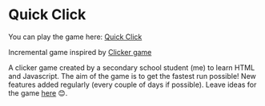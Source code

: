 # Quick Click
You can play the game here:
[Quick Click](https://bazzerdv.github.io/quickclick/)

Incremental game inspired by [Clicker game](https://www.tetralark.com/ClickerJs/)

A clicker game created by a secondary school student (me) to learn HTML and Javascript. The aim of the game is to get the fastest run possible! New features added regularly (every couple of days if possible). Leave ideas for the game [here](https://forms.reform.app/7BjcvU/quickclick/51u5pn) &#128522;.



